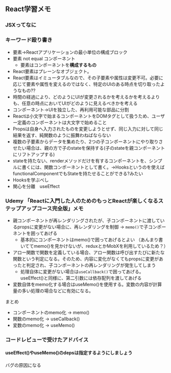 ## React学習メモ

### JSXってなに


### キーワード殴り書き

- 要素→Reactアプリケーションの最小単位の構成ブロック
- 要素 not equal コンポーネント
  - 要素はコンポーネントを**構成するもの**
- React要素はプレーンなオブジェクト。
- React要素はイミュータブルなので、その子要素や属性は変更不可。必要に応じて要素や属性を変えるのではなく、特定のUIのある時点を切り取ったようなもの??
- 時間の経過により、どのようにUIが変更されるかを考えるかを考えるよりも、任意の時点においてUIがどのように見えるべきかを考える
- コンポーネント→UIを独立した、再利用可能な部品に分割
- Reactは小文字で始まるコンポーネントをDOMタグとして扱うため、ユーザー定義のコンポーネントは大文字で始めること
- Propsは自身へ入力されたものを変更しようとせず、同じ入力に対して同じ結果を返す、純関数のように振舞わねばならない
- 複数の子要素からデータを集めたり、2つの子コンポーネントにやり取りさせたい場合は、親の方で子のstateを保持する(子のstateを親コンポーネントにリフトアップする)
- stateを持たない、renderメソッドだけを有するコンポーネントを、シンプルに書くには、関数コンポーネントとして書く。->Hooksというのを使えばfunctionalComponentでもStateを持たせることができる?みたい
- Hooksを学ぶべし
- 関心を分離　useEffect


### Udemy 「Reactに入門した人のためのもっとReactが楽しくなるステップアップコース完全版」メモ
- 親コンポーネントが再レンダリングされたが、子コンポーネントに渡しているpropsに変更がない場合に、再レンダリングを制御 → `memo()`で子コンポーネントを囲ってあげる
  - 基本的にコンポーネントはmemo()で囲ってあげるとよい （あんまり書いててmemo()を見かけないが、reduxとかMobXを利用しているため？）
- アロー関数で関数を定義している場合、アロー関数は呼び出すたびに新たな関数という判定になる。そのため、内容に変化がなくてもpropsに変更があったと判定され、子コンポーネントの再レンダリングが発生してしまう
  - 処理自体に変更がない場合は`useCallback()`で囲ってあげる。useEffect()と同様に、第二引数には依存配列を渡してあげる
- 変数自体をmemo化する場合はuseMemo()を使用する。変数の内容が計算量の多い処理の場合などに有効になる。

まとめ
- コンポーネントのmemo化 → memo()
- 関数のmemo化 → useCallback()
- 変数のmemo化 → useMemo()

### コードレビューで受けたアドバイス
#### useEffect()やuseMemo()のdepsは指定するようにしましょう
バグの原因になる

